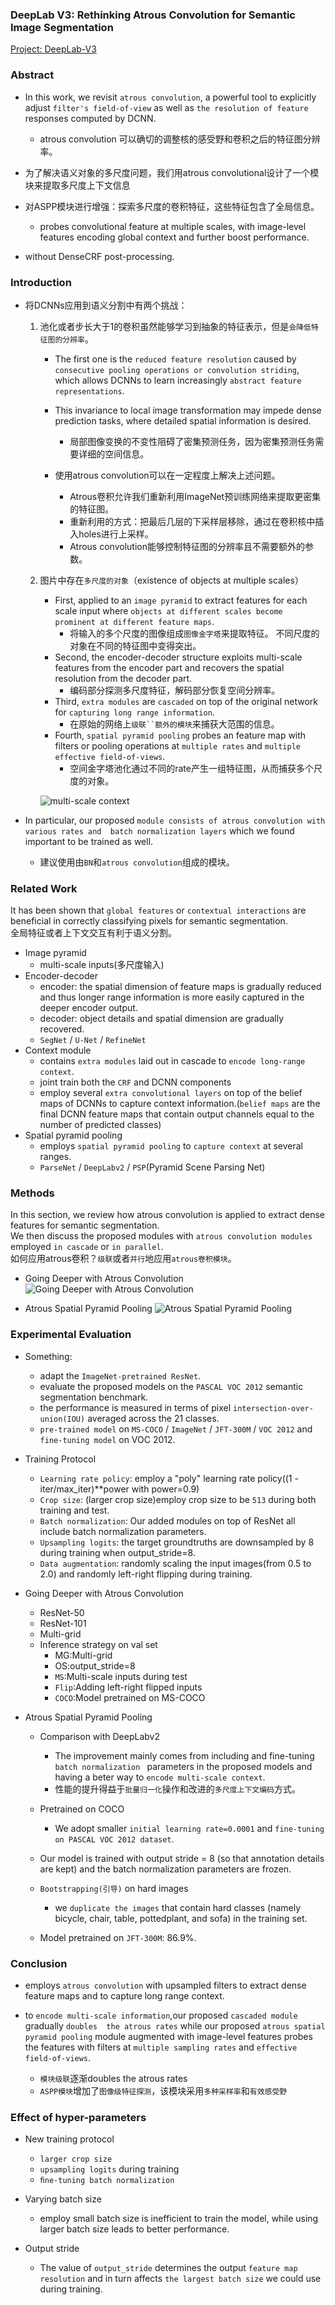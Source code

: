 ### DeepLab V3: Rethinking Atrous Convolution for Semantic Image Segmentation
[Project: DeepLab-V3](https://github.com/alisure-ml/FCN-DeepLab-V3.git)


### Abstract
* In this work, we revisit `atrous convolution`, a powerful tool to explicitly adjust 
`filter's field-of-view` as well as `the resolution of feature` responses computed by DCNN.
    * atrous convolution 可以确切的调整核的感受野和卷积之后的特征图分辨率。
    
* 为了解决语义对象的多尺度问题，我们用atrous convolutional设计了一个模块来提取多尺度上下文信息

* 对ASPP模块进行增强：探索多尺度的卷积特征，这些特征包含了全局信息。
    * probes convolutional feature at multiple scales, with image-level features encoding
    global context and further boost performance.

* without DenseCRF post-processing.


### Introduction
* 将DCNNs应用到语义分割中有两个挑战：
    1. 池化或者步长大于1的卷积虽然能够学习到抽象的特征表示，但是`会降低特征图的分辨率`。
        * The first one is the `reduced feature resolution` caused by `consecutive pooling
        operations or convolution striding`, which allows DCNNs to learn increasingly
        `abstract feature representations`.
        
        * This invariance to local image transformation may impede dense prediction tasks,
        where detailed spatial information is desired.
            * 局部图像变换的不变性阻碍了密集预测任务，因为密集预测任务需要详细的空间信息。
        
        * 使用atrous convolution可以在一定程度上解决上述问题。
            * Atrous卷积允许我们重新利用ImageNet预训练网络来提取更密集的特征图。
            * 重新利用的方式：把最后几层的下采样层移除，通过在卷积核中插入holes进行上采样。
            * Atrous convolution能够控制特征图的分辨率且不需要额外的参数。
        
    2. 图片中存在`多尺度的对象`（existence of objects at multiple scales）
        * First, applied to an `image pyramid` to extract features for each scale input
        where `objects at different scales become prominent at different feature maps`.
            * 将输入的多个尺度的图像组成`图像金字塔`来提取特征。
            不同尺度的对象在不同的特征图中变得突出。
        * Second, the encoder-decoder structure exploits multi-scale features from 
        the encoder part and recovers the spatial resolution from the decoder part.
            * 编码部分探测多尺度特征，解码部分恢复空间分辨率。
        * Third, `extra modules` are `cascaded` on top of the original network for 
        `capturing long range information`.
            * 在原始的网络上`级联``额外的模块`来捕获大范围的信息。
        * Fourth, `spatial pyramid pooling` probes an feature map with filters 
        or pooling operations at `multiple rates` and `multiple effective field-of-views`.
            * 空间金字塔池化通过不同的rate产生一组特征图，从而捕获多个尺度的对象。
        
        ![multi-scale context](readme/deeplab_v3_alternative_architectures_to_capture_multi-scale_context.png)

* In particular, our proposed `module consists of atrous convolution with various rates and 
batch normalization layers` which we found important to be trained as well.
    * 建议使用由`BN`和`atrous convolution`组成的模块。


### Related Work
It has been shown that `global features` or `contextual interactions` are beneficial 
in correctly classifying pixels for semantic segmentation.    
全局特征或者上下文交互有利于语义分割。
* Image pyramid
    * multi-scale inputs(多尺度输入)
* Encoder-decoder
    * encoder: the spatial dimension of feature maps is gradually reduced and thus
    longer range information is more easily captured in the deeper encoder output.
    * decoder: object details and spatial dimension are gradually recovered.
    * `SegNet` / `U-Net` / `RefineNet`
* Context module
    * contains `extra modules` laid out in cascade to `encode long-range context`.
    * joint train both the `CRF` and DCNN components
    * employ several `extra convolutional layers` on top of the belief maps of DCNNs
    to capture context information.(`belief maps` are the final DCNN feature maps 
    that contain output channels equal to the number of predicted classes)
* Spatial pyramid pooling
    * employs `spatial pyramid pooling` to `capture context` at several ranges. 
    * `ParseNet` / `DeepLabv2` / `PSP`(Pyramid Scene Parsing Net)


### Methods
In this section, we review how atrous convolution is applied to extract dense features
for semantic segmentation.   
We then discuss the proposed modules with `atrous convolution modules` employed `in cascade` or `in parallel`.   
如何应用atrous卷积？`级联`或者`并行`地应用`atrous卷积模块`。

* Going Deeper with Atrous Convolution
    ![Going Deeper with Atrous Convolution](readme/deeplab_v3_going_deeper_with_atrous_convolution.png)
    
* Atrous Spatial Pyramid Pooling
    ![Atrous Spatial Pyramid Pooling](readme/deeplab_v3_aspp.png)


### Experimental Evaluation
* Something:   
    * adapt the `ImageNet-pretrained ResNet`.
    * evaluate the proposed models on the `PASCAL VOC 2012` semantic segmentation benchmark.
    * the performance is measured in terms of pixel `intersection-over-union(IOU)` averaged across the 21 classes.
    * `pre-trained model` on `MS-COCO` / `ImageNet` / `JFT-300M` / `VOC 2012` and `fine-tuning model` on VOC 2012.

* Training Protocol
    * `Learning rate policy`: employ a "poly" learning rate policy((1 - iter/max_iter)**power with power=0.9)
    * `Crop size`: (larger crop size)employ crop size to be `513` during both training and test.
    * `Batch normalization`: Our added modules on top of ResNet all include batch normalization parameters.
    * `Upsampling logits`: the target groundtruths are downsampled by 8 during training when output_stride=8.
    * `Data augmentation`: randomly scaling the input images(from 0.5 to 2.0) and 
    randomly left-right flipping during training.
    
* Going Deeper with Atrous Convolution
    * ResNet-50
    * ResNet-101
    * Multi-grid
    * Inference strategy on val set
        * MG:Multi-grid
        * OS:output_stride=8
        * `MS`:Multi-scale inputs during test
        * `Flip`:Adding left-right flipped inputs
        * `COCO`:Model pretrained on MS-COCO

* Atrous Spatial Pyramid Pooling
    * Comparison with DeepLabv2
        * The improvement mainly comes from including and fine-tuning `batch normalization `
        parameters in the proposed models and having a beter way to `encode multi-scale context`.
        * 性能的提升得益于`批量归一化`操作和改进的`多尺度上下文编码`方式。
        
    * Pretrained on COCO
        * We adopt smaller `initial learning rate=0.0001` and `fine-tuning on PASCAL VOC 2012 dataset`.
    
    * Our model is trained with output stride = 8 (so that annotation details are kept) 
    and the batch normalization parameters are frozen.
     
    * `Bootstrapping(引导)` on hard images
        * we `duplicate the images` that contain hard classes (namely bicycle, chair, 
    table, pottedplant, and sofa) in the training set. 
    
    * Model pretrained on `JFT-300M`: 86.9%.
    

### Conclusion
* employs `atrous convolution` with upsampled filters to extract dense feature maps 
and to capture long range context.
    
* to `encode multi-scale information`,our proposed `cascaded module` gradually `doubles 
the atrous rates` while our proposed `atrous spatial pyramid pooling` module augmented 
with image-level features probes the features with filters at `multiple sampling rates` 
and `effective field-of-views`.
    * `模块级联`逐渐doubles the atrous rates
    * `ASPP模块`增加了`图像级特征探测`，该模块采用`多种采样率`和`有效感受野`


### Effect of hyper-parameters 
* New training protocol
    * `larger crop size`
    * `upsampling logits` during training
    * `ﬁne-tuning batch normalization`

* Varying batch size
    * employ small batch size is inefficient to train the model,
    while using larger batch size leads to better performance.

* Output stride
    * The value of `output_stride` determines the output `feature map resolution` and 
    in turn affects `the largest batch size` we could use during training.
    

